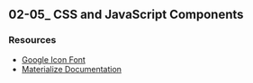 ## 02-05_ CSS and JavaScript Components

### Resources
- [Google Icon Font](https://fonts.googleapis.com/icon?family=Material+Icons)
- [Materialize Documentation](https://materializecss.com/)